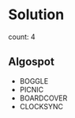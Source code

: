 # Solution
count: 4


## Algospot
<ul>
  <li>BOGGLE</li>
  <li>PICNIC</li>
  <li>BOARDCOVER</li>
  <li>CLOCKSYNC</li>
</ul>

